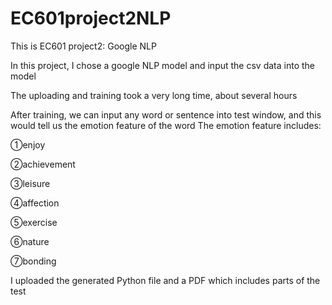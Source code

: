 # EC601project2NLP
This is EC601 project2: Google NLP

In this project, I chose a google NLP model and input the csv data into the model

The uploading and training took a very long time, about several hours

After training, we can input any word or sentence into test window, and this would tell us the emotion feature of the word
The emotion feature includes: 

①enjoy 

②achievement 

③leisure 

④affection 

⑤exercise 

⑥nature 

⑦bonding

I uploaded the generated Python file and a PDF which includes parts of the test
